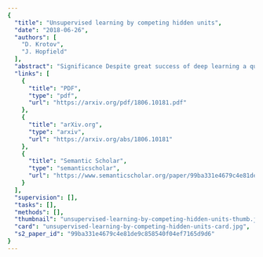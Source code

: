 ```yaml
---
{
  "title": "Unsupervised learning by competing hidden units",
  "date": "2018-06-26",
  "authors": [
    "D. Krotov",
    "J. Hopfield"
  ],
  "abstract": "Significance Despite great success of deep learning a question remains to what extent the computational properties of deep neural networks are similar to those of the human brain. The particularly nonbiological aspect of deep learning is the supervised training process with the backpropagation algorithm, which requires massive amounts of labeled data, and a nonlocal learning rule for changing the synapse strengths. This paper describes a learning algorithm that does not suffer from these two problems. It learns the weights of the lower layer of neural networks in a completely unsupervised fashion. The entire algorithm utilizes local learning rules which have conceptual biological plausibility. It is widely believed that end-to-end training with the backpropagation algorithm is essential for learning good feature detectors in early layers of artificial neural networks, so that these detectors are useful for the task performed by the higher layers of that neural network. At the same time, the traditional form of backpropagation is biologically implausible. In the present paper we propose an unusual learning rule, which has a degree of biological plausibility and which is motivated by Hebb’s idea that change of the synapse strength should be local—i.e., should depend only on the activities of the pre- and postsynaptic neurons. We design a learning algorithm that utilizes global inhibition in the hidden layer and is capable of learning early feature detectors in a completely unsupervised way. These learned lower-layer feature detectors can be used to train higher-layer weights in a usual supervised way so that the performance of the full network is comparable to the performance of standard feedforward networks trained end-to-end with a backpropagation algorithm on simple tasks.",
  "links": [
    {
      "title": "PDF",
      "type": "pdf",
      "url": "https://arxiv.org/pdf/1806.10181.pdf"
    },
    {
      "title": "arXiv.org",
      "type": "arxiv",
      "url": "https://arxiv.org/abs/1806.10181"
    },
    {
      "title": "Semantic Scholar",
      "type": "semanticscholar",
      "url": "https://www.semanticscholar.org/paper/99ba331e4679c4e81de9c858540f04ef7165d9d6"
    }
  ],
  "supervision": [],
  "tasks": [],
  "methods": [],
  "thumbnail": "unsupervised-learning-by-competing-hidden-units-thumb.jpg",
  "card": "unsupervised-learning-by-competing-hidden-units-card.jpg",
  "s2_paper_id": "99ba331e4679c4e81de9c858540f04ef7165d9d6"
}
---
```


